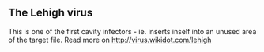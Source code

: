 <h2>The Lehigh virus</h2>

This is one of the first cavity infectors - ie. inserts inself into an unused area of the target file.
Read more on http://virus.wikidot.com/lehigh
